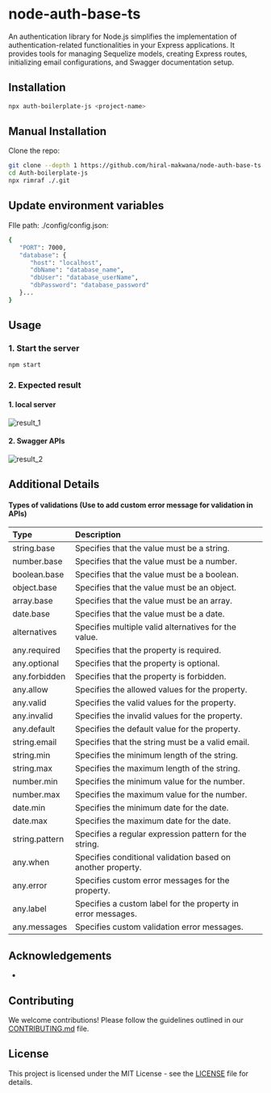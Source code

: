 # node-auth-base-ts

An authentication library for Node.js simplifies the implementation of authentication-related functionalities in your Express applications. It provides tools for managing Sequelize models, creating Express routes, initializing email configurations, and Swagger documentation setup.

## Installation

```bash
npx auth-boilerplate-js <project-name>
```
## Manual Installation
Clone the repo: 
```bash
git clone --depth 1 https://github.com/hiral-makwana/node-auth-base-ts.git
cd Auth-boilerplate-js
npx rimraf ./.git
```
## Update environment variables
FIle path: ./config/config.json: 
```bash
{
   "PORT": 7000,
   "database": {
      "host": "localhost",
      "dbName": "database_name",
      "dbUser": "database_userName",
      "dbPassword": "database_password"
   }...
}
```
## Usage

### 1. Start the server

```
npm start
```

### 2. Expected result 
#### 1. local server
![result_1](https://raw.githubusercontent.com/hiral-makwana/NodeAuthBase-JS/auth-1.0/src/blob/result_1.png)
#### 2. Swagger APIs
![result_2](https://raw.githubusercontent.com/hiral-makwana/NodeAuthBase-JS/auth-1.0/src/blob/result_2.png)

## Additional Details
#### Types of validations (Use to add custom error message for validation in APIs)
| Type     | Description                       |
| :------- | :-------------------------------- |
| string.base         | Specifies that the value must be a string.           |
| number.base         | Specifies that the value must be a number.           |
| boolean.base        | Specifies that the value must be a boolean.          |
| object.base         | Specifies that the value must be an object.          |
| array.base          | Specifies that the value must be an array.           |
| date.base           | Specifies that the value must be a date.            |
| alternatives   | Specifies multiple valid alternatives for the value. |
| any.required   | Specifies that the property is required.             |
| any.optional   | Specifies that the property is optional.             |
| any.forbidden  | Specifies that the property is forbidden.            |
| any.allow      | Specifies the allowed values for the property.       |
| any.valid      | Specifies the valid values for the property.         |
| any.invalid    | Specifies the invalid values for the property.       |
| any.default    | Specifies the default value for the property.        |
| string.email   | Specifies that the string must be a valid email.     |
| string.min     | Specifies the minimum length of the string.          |
| string.max     | Specifies the maximum length of the string.          |
| number.min     | Specifies the minimum value for the number.          |
| number.max     | Specifies the maximum value for the number.          |
| date.min       | Specifies the minimum date for the date.             |
| date.max       | Specifies the maximum date for the date.             |
| string.pattern | Specifies a regular expression pattern for the string.|
| any.when       | Specifies conditional validation based on another property.|
| any.error      | Specifies custom error messages for the property.    |
| any.label      | Specifies a custom label for the property in error messages.|
| any.messages   | Specifies custom validation error messages.         |

## Acknowledgements

 - 

## Contributing

We welcome contributions! Please follow the guidelines outlined in our [CONTRIBUTING.md](CONTRIBUTING.md) file.

## License

This project is licensed under the MIT License - see the [LICENSE](LICENSE) file for details.
```
